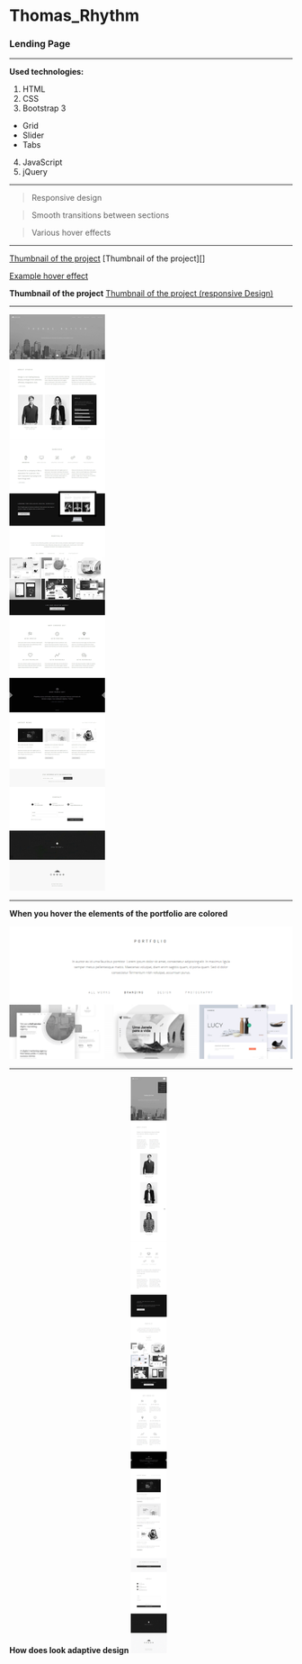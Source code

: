 # Thomas_Rhythm

### Lending Page

_________
**Used technologies:**

1. HTML
2. CSS
3. Bootstrap 3
*  Grid
*  Slider
*  Tabs
4. JavaScript
5. jQuery 
_______


> Responsive design

> Smooth transitions between sections

> Various hover effects

_______
[Thumbnail of the project](Thomas__Rhythm.jpg)
[Thumbnail of the project][]


[Example hover effect](Thomas_Rhythm_hover_effect-portfolio.png)

**Thumbnail of the project**
[Thumbnail of the project (responsive Design)](Thomas_Rhythm_resolution-767px.png)
_______
![screen](Thomas__Rhythm.jpg)
___________
**When you hover the elements of the portfolio are colored**

![screen](Thomas_Rhythm_hover_effect-portfolio.png)

___________
**How does look adaptive design**
![screen](Thomas_Rhythm_resolution-767px.png)
